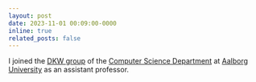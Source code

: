 ```yaml
---
layout: post
date: 2023-11-01 00:09:00-0000
inline: true
related_posts: false
---
```


I joined the [DKW group](https://www.cs.aau.dk/research/dkw-data-knowledge-and-web-engineering) of the [Computer Science Department](https://www.cs.aau.dk/) at [Aalborg University](https://www.en.aau.dk/) as an assistant professor.
